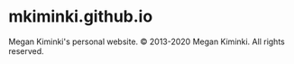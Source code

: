 # mkiminki.github.io
Megan Kiminki's personal website.
&copy; 2013-2020 Megan Kiminki. All rights reserved.
